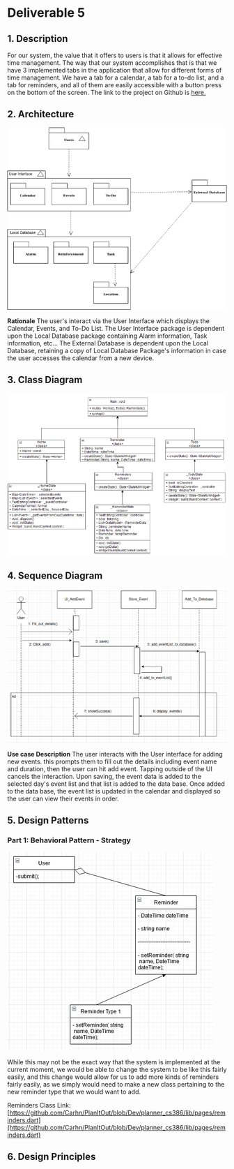 # Deliverable 5

## 1. Description
For our system, the value that it offers to users is that it allows for effective time management. The way that our system accomplishes that is that we have 3 implemented tabs in the application that allow for different forms of time management. We have a tab for a calendar, a tab for a to-do list, and a tab for reminders, and all of them are easily accessible with a button press on the bottom of the screen. The link to the project on Github is [here.](https://github.com/Carhn/PlanItOut/tree/main)

## 2. Architecture
![Image of Package UML Diagram](https://raw.githubusercontent.com/Carhn/PlanItOut/Dev/Deliverables/Deliverable_Images/D5_Package_UML.png)

**Rationale**
The user's interact via the User Interface which displays the Calendar, Events, and To-Do List.  The User Interface package is dependent upon
the Local Database package containing Alarm information, Task information, etc... The External Database is dependent upon the Local Database,
retaining a copy of Local Database Package's information in case the user accesses the calendar from a new device.
 
## 3. Class Diagram
![Image of UML Class Diagram](https://github.com/Carhn/PlanItOut/blob/Dev/Deliverables/Deliverable_Images/Part3_D5.PNG)


## 4. Sequence Diagram
![Image of adding event sequence diagram](https://raw.githubusercontent.com/Carhn/PlanItOut/Dev/Deliverables/Deliverable_Images/sequence_diagram.png)

**Use case Description**
The user interacts with the User interface for adding new events. this prompts them to fill out the details including event name and duration, then the user can hit add event. Tapping outside of the UI cancels the interaction. Upon saving, the event data is added to the selected day's event list and that list is added to the data base. Once added to the data base, the event list is updated in the calendar and displayed so the user can view their events in order.

## 5. Design Patterns
### Part 1: Behavioral Pattern - Strategy 
![Part 1 Diagram](https://github.com/Carhn/PlanItOut/blob/Dev/Deliverables/Deliverable_Images/D5%205%20Part%201.drawio.png)

While this may not be the exact way that the system is implemented at the current moment, we would be able to change the system to be like this fairly easily, 
and this change would allow for us to add more kinds of reminders fairly easily, as we simply would need to make a new class pertaining to the new reminder type 
that we would want to add. 

Reminders Class Link: [https://github.com/Carhn/PlanItOut/blob/Dev/planner_cs386/lib/pages/reminders.dart](https://github.com/Carhn/PlanItOut/blob/Dev/planner_cs386/lib/pages/reminders.dart)

## 6. Design Principles
